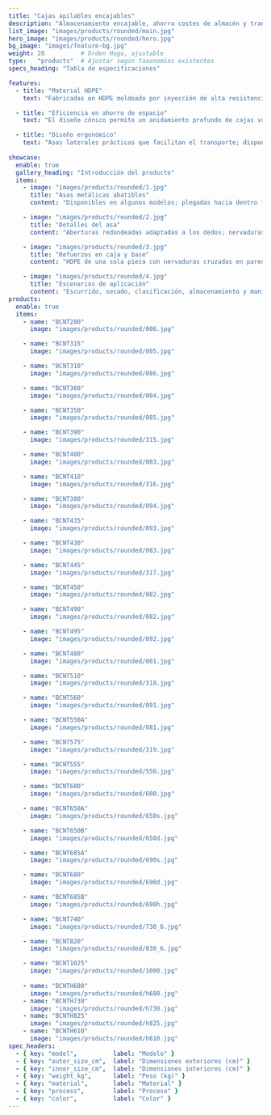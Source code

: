 ```yaml
---
title: "Cajas apilables encajables"
description: "Almacenamiento encajable, ahorra costes de almacén y transporte."
list_image: "images/products/rounded/main.jpg"
hero_image: "images/products/rounded/hero.jpg"
bg_image: "images/feature-bg.jpg"
weight: 20          # Orden Hugo, ajustable
type:   "products"  # Ajustar según taxonomías existentes
specs_heading: "Tabla de especificaciones"

features:
  - title: "Material HDPE"
    text: "Fabricadas en HDPE moldeado por inyección de alta resistencia, resistentes a impactos y bajas temperaturas, duraderas."

  - title: "Eficiencia en ahorro de espacio"
    text: "El diseño cónico permite un anidamiento profundo de cajas vacías del mismo modelo, reduciendo costes de almacén y transporte."

  - title: "Diseño ergonómico"
    text: "Asas laterales prácticas que facilitan el transporte; disponibles varias densidades de rejilla, combinando ventilación y capacidad de carga."
    
showcase:
  enable: true
  gallery_heading: "Introducción del producto"
  items:
    - image: "images/products/rounded/1.jpg"
      title: "Asas metálicas abatibles"
      content: "Disponibles en algunos modelos; plegadas hacia dentro forman base de apilado, hacia fuera facilitan transporte y posicionamiento."

    - image: "images/products/rounded/2.jpg"
      title: "Detalles del asa"
      content: "Aberturas redondeadas adaptadas a los dedos; nervaduras reforzadas distribuyen la carga, evitando resbalones incluso con manos mojadas."

    - image: "images/products/rounded/3.jpg"
      title: "Refuerzos en caja y base"
      content: "HDPE de una sola pieza con nervaduras cruzadas en paredes y fondo; sin abombamiento bajo carga, resistente a caídas e impactos."

    - image: "images/products/rounded/4.jpg"
      title: "Escenarios de aplicación"
      content: "Escurrido, secado, clasificación, almacenamiento y manipulación. Compatible con carros/estanterías para mayor eficiencia."
products:
  enable: true
  items:
    - name: "BCNT280"
      image: "images/products/rounded/006.jpg"

    - name: "BCNT315"
      image: "images/products/rounded/005.jpg"

    - name: "BCNT310"
      image: "images/products/rounded/086.jpg"

    - name: "BCNT360"
      image: "images/products/rounded/004.jpg"

    - name: "BCNT350"
      image: "images/products/rounded/085.jpg"

    - name: "BCNT390"
      image: "images/products/rounded/315.jpg"

    - name: "BCNT400"
      image: "images/products/rounded/003.jpg"

    - name: "BCNT410"
      image: "images/products/rounded/316.jpg"

    - name: "BCNT380"
      image: "images/products/rounded/094.jpg"

    - name: "BCNT435"
      image: "images/products/rounded/093.jpg"

    - name: "BCNT430"
      image: "images/products/rounded/083.jpg"

    - name: "BCNT445"
      image: "images/products/rounded/317.jpg"

    - name: "BCNT450"
      image: "images/products/rounded/002.jpg"

    - name: "BCNT490"
      image: "images/products/rounded/082.jpg"

    - name: "BCNT495"
      image: "images/products/rounded/092.jpg"

    - name: "BCNT480"
      image: "images/products/rounded/001.jpg"

    - name: "BCNT510"
      image: "images/products/rounded/318.jpg"

    - name: "BCNT560"
      image: "images/products/rounded/091.jpg"

    - name: "BCNT550A"
      image: "images/products/rounded/081.jpg"

    - name: "BCNT575"
      image: "images/products/rounded/319.jpg"

    - name: "BCNT555"
      image: "images/products/rounded/550.jpg"

    - name: "BCNT600"
      image: "images/products/rounded/600.jpg"

    - name: "BCNT650A"
      image: "images/products/rounded/650s.jpg"

    - name: "BCNT650B"
      image: "images/products/rounded/650d.jpg"

    - name: "BCNT685A"
      image: "images/products/rounded/690s.jpg"

    - name: "BCNT680"
      image: "images/products/rounded/690d.jpg"

    - name: "BCNT685B"
      image: "images/products/rounded/690h.jpg"

    - name: "BCNT740"
      image: "images/products/rounded/730_6.jpg"

    - name: "BCNT820"
      image: "images/products/rounded/830_6.jpg"

    - name: "BCNT1025"
      image: "images/products/rounded/1000.jpg"
    
    - name: "BCNTH680"
      image: "images/products/rounded/h680.jpg"
    - name: "BCNTH730"
      image: "images/products/rounded/h730.jpg"
    - name: "BCNTH825"
      image: "images/products/rounded/h825.jpg"
    - name: "BCNTH610"
      image: "images/products/rounded/h610.jpg"      
spec_headers: 
  - { key: "model",          label: "Modelo" }
  - { key: "outer_size_cm",  label: "Dimensiones exteriores (cm)" }   
  - { key: "inner_size_cm",  label: "Dimensiones interiores (cm)" }   
  - { key: "weight_kg",      label: "Peso (kg)" }
  - { key: "material",       label: "Material" }
  - { key: "process",        label: "Proceso" }
  - { key: "color",          label: "Color" }
---
```

